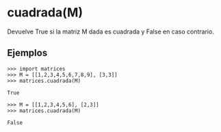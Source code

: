 # cuadrada(M) #

Devuelve True si la matriz M dada es cuadrada y False en caso contrario.

## Ejemplos ##
```
>>> import matrices
>>> M = [[1,2,3,4,5,6,7,8,9], [3,3]]
>>> matrices.cuadrada(M)

True

>>> M = [[1,2,3,4,5,6], [2,3]]
>>> matrices.cuadrada(M)

False
```